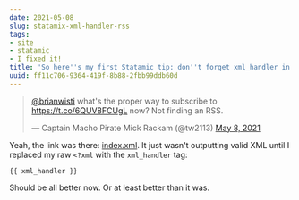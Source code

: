 ```yaml
---
date: 2021-05-08
slug: statamix-xml-handler-rss
tags:
- site
- statamic
- I fixed it!
title: 'So here''s my first Statamic tip: don''t forget xml_handler in your RSS template'
uuid: ff11c706-9364-419f-8b88-2fbb99ddb60d
---
```


<blockquote class="twitter-tweet"><p lang="en" dir="ltr"><a href="https://twitter.com/brianwisti?ref_src=twsrc%5Etfw">@brianwisti</a> what&#39;s the proper way to subscribe to <a href="https://t.co/6QUV8FCUgL">https://t.co/6QUV8FCUgL</a> now? Not finding an RSS.</p>&mdash; Captain Macho Pirate Mick Rackam (@tw2113) <a href="https://twitter.com/tw2113/status/1390887717261561857?ref_src=twsrc%5Etfw">May 8, 2021</a></blockquote> <script async src="https://platform.twitter.com/widgets.js" charset="utf-8"></script>

Yeah, the link was there: [index.xml](/index.xml).
It just wasn't outputting valid XML until I replaced my raw `<?xml` with the `xml_handler` tag:

```
{{ xml_handler }}
```

Should be all better now.
Or at least better than it was.